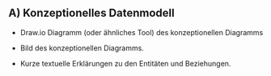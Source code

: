 ## A) Konzeptionelles Datenmodell

- Draw.io Diagramm (oder ähnliches Tool) des konzeptionellen Diagramms

- Bild des konzeptionellen Diagramms.
- Kurze textuelle Erklärungen zu den Entitäten und Beziehungen.
